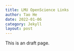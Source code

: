 ```yaml
---
title: LMU OpenScience Links
author: Tao He
date: 2022-01-06
category: Jekyll
layout: post
---
```


This is an draft page.
